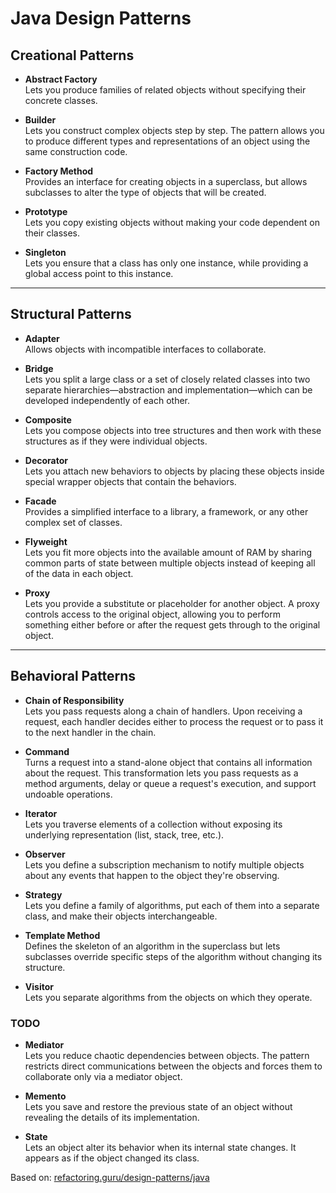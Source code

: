 # Java Design Patterns

## Creational Patterns

- **Abstract Factory**  
  Lets you produce families of related objects without specifying their concrete classes.

- **Builder**  
  Lets you construct complex objects step by step. The pattern allows you to produce different types and representations of an object using the same construction code.

- **Factory Method**  
  Provides an interface for creating objects in a superclass, but allows subclasses to alter the type of objects that will be created.

- **Prototype**  
  Lets you copy existing objects without making your code dependent on their classes.

- **Singleton**  
  Lets you ensure that a class has only one instance, while providing a global access point to this instance.

---

## Structural Patterns

- **Adapter**  
  Allows objects with incompatible interfaces to collaborate.

- **Bridge**  
  Lets you split a large class or a set of closely related classes into two separate hierarchies—abstraction and implementation—which can be developed independently of each other.

- **Composite**  
  Lets you compose objects into tree structures and then work with these structures as if they were individual objects.

- **Decorator**  
  Lets you attach new behaviors to objects by placing these objects inside special wrapper objects that contain the behaviors.

- **Facade**  
  Provides a simplified interface to a library, a framework, or any other complex set of classes.

- **Flyweight**  
  Lets you fit more objects into the available amount of RAM by sharing common parts of state between multiple objects instead of keeping all of the data in each object.

- **Proxy**  
  Lets you provide a substitute or placeholder for another object. A proxy controls access to the original object, allowing you to perform something either before or after the request gets through to the original object.

---

## Behavioral Patterns

- **Chain of Responsibility**  
  Lets you pass requests along a chain of handlers. Upon receiving a request, each handler decides either to process the request or to pass it to the next handler in the chain.

- **Command**  
  Turns a request into a stand-alone object that contains all information about the request. This transformation lets you pass requests as a method arguments, delay or queue a request's execution, and support undoable operations.

- **Iterator**  
  Lets you traverse elements of a collection without exposing its underlying representation (list, stack, tree, etc.).

- **Observer**  
  Lets you define a subscription mechanism to notify multiple objects about any events that happen to the object they're observing.

- **Strategy**  
  Lets you define a family of algorithms, put each of them into a separate class, and make their objects interchangeable.

- **Template Method**  
  Defines the skeleton of an algorithm in the superclass but lets subclasses override specific steps of the algorithm without changing its structure.

- **Visitor**  
  Lets you separate algorithms from the objects on which they operate.

### TODO

- **Mediator**  
  Lets you reduce chaotic dependencies between objects. The pattern restricts direct communications between the objects and forces them to collaborate only via a mediator object.

- **Memento**  
  Lets you save and restore the previous state of an object without revealing the details of its implementation.

- **State**  
  Lets an object alter its behavior when its internal state changes. It appears as if the object changed its class.


Based on: [refactoring.guru/design-patterns/java](https://refactoring.guru/design-patterns/java)
